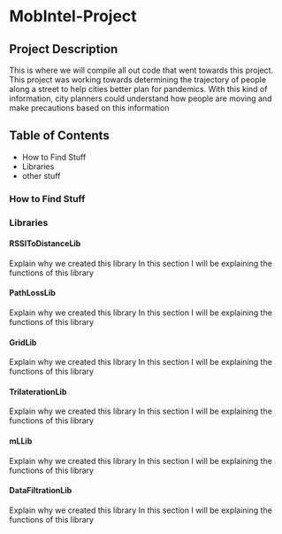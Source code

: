 # MobIntel-Project

## Project Description
This is where we will compile all out code that went towards this project. This project was working towards determining the trajectory of people along a street to help cities better plan for pandemics. With this kind of information, city planners could understand how people are moving and make precautions based on this information

## Table of Contents
- How to Find Stuff
- Libraries
- other stuff


### How to Find Stuff

### Libraries

#### RSSIToDistanceLib
Explain why we created this library
In this section I will be explaining the functions of this library 
#### PathLossLib
Explain why we created this library
In this section I will be explaining the functions of this library
#### GridLib
Explain why we created this library
In this section I will be explaining the functions of this library
#### TrilaterationLib
Explain why we created this library
In this section I will be explaining the functions of this library
#### mLLib
Explain why we created this library
In this section I will be explaining the functions of this library
#### DataFiltrationLib
Explain why we created this library
In this section I will be explaining the functions of this library

